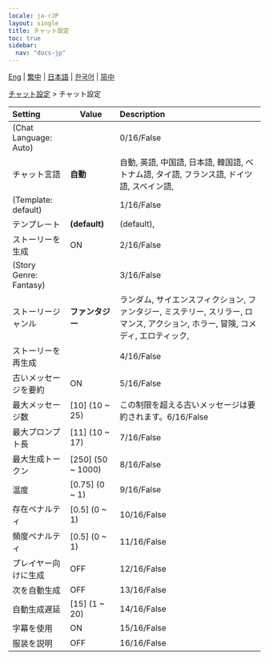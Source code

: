 ```yaml
---
locale: ja-rJP
layout: single
title: チャット設定
toc: true
sidebar:
  nav: "docs-jp"
---
```

[Eng](/dancexr/menu/2025.4/chat/chat_settings) | [繁中](/tw/dancexr/menu/2025.4/chat/chat_settings) | [日本語](/jp/dancexr/menu/2025.4/chat/chat_settings) | [한국어](/kr/dancexr/menu/2025.4/chat/chat_settings) | [简中](/zh/dancexr/menu/2025.4/chat/chat_settings)

[チャット設定](../menu#チャット設定) > チャット設定



| Setting | Value | Description |
| :--- | --- | :--- |
| (Chat Language: Auto) || 0/16/False
| チャット言語 | **自動** | 自動, 英語, 中国語, 日本語, 韓国語, ベトナム語, タイ語, フランス語, ドイツ語, スペイン語,  |
| (Template: default) || 1/16/False
| テンプレート | **(default)** | (default),  |
| ストーリーを生成 | ON | 2/16/False
| (Story Genre: Fantasy) || 3/16/False
| ストーリージャンル | **ファンタジー** | ランダム, サイエンスフィクション, ファンタジー, ミステリー, スリラー, ロマンス, アクション, ホラー, 冒険, コメディ, エロティック,  |
| ストーリーを再生成 || 4/16/False
| 古いメッセージを要約 | ON | 5/16/False
| 最大メッセージ数 | [10] (10 ~ 25) | この制限を超える古いメッセージは要約されます。6/16/False
| 最大プロンプト長 | [11] (10 ~ 17) | 7/16/False
| 最大生成トークン | [250] (50 ~ 1000) | 8/16/False
| 温度 | [0.75] (0 ~ 1) | 9/16/False
| 存在ペナルティ | [0.5] (0 ~ 1) | 10/16/False
| 頻度ペナルティ | [0.5] (0 ~ 1) | 11/16/False
| プレイヤー向けに生成 | OFF | 12/16/False
| 次を自動生成 | OFF | 13/16/False
| 自動生成遅延 | [15] (1 ~ 20) | 14/16/False
| 字幕を使用 | ON | 15/16/False
| 服装を説明 | OFF | 16/16/False
